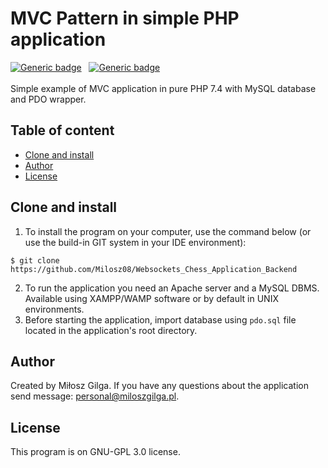 # MVC Pattern in simple PHP application
[![Generic badge](https://img.shields.io/badge/Made%20with-PHP%207.4-1abc9c.svg)](https://www.java.com/en/)&nbsp;&nbsp;
[![Generic badge](https://img.shields.io/badge/MySQL%20version-7.4.30%20-brown.svg)](https://gradle.org/)&nbsp;&nbsp;
<br><br>
Simple example of MVC application in pure PHP 7.4 with MySQL database and PDO wrapper.

## Table of content
* [Clone and install](#clone-and-install)
* [Author](#author)
* [License](#license)

<a name="clone-and-install"></a>
## Clone and install

1. To install the program on your computer, use the command below (or use the build-in GIT system in your IDE environment):
```
$ git clone https://github.com/Milosz08/Websockets_Chess_Application_Backend
```
2. To run the application you need an Apache server and a MySQL DBMS. Available using XAMPP/WAMP software or by default in UNIX environments.
3. Before starting the application, import database using `pdo.sql` file located in the application's root directory.

<a name="author"></a>
## Author
Created by Miłosz Gilga. If you have any questions about the application send message:
[personal@miloszgilga.pl](mailto:personal@miloszgilga.pl).

<a name="license"></a>
## License
This program is on GNU-GPL 3.0 license.
